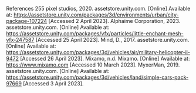 References
255 pixel studios, 2020. assetstore.unity.com. [Online] 
Available at: https://assetstore.unity.com/packages/3d/environments/urban/city-package-107224
[Accessed 2 April 2023].
Alphaime Corporation, 2023. assetstore.unity.com. [Online] 
Available at: https://assetstore.unity.com/packages/vfx/particles/little-enchant-mesh-vfx-247587
[Accessed 25 April 2023].
Mind, D., 2017. assetstore.unity.com. [Online] 
Available at: https://assetstore.unity.com/packages/3d/vehicles/air/military-helicopter-ii-9472
[Accessed 26 April 2023].
Mixamo, n.d. Mixamo. [Online] 
Available at: https://www.mixamo.com
[Accessed 10 March 2023].
MyxerMan, 2019. assetstore.unity.com. [Online] 
Available at: https://assetstore.unity.com/packages/3d/vehicles/land/simple-cars-pack-97669
[Accessed 3 April 2023].

